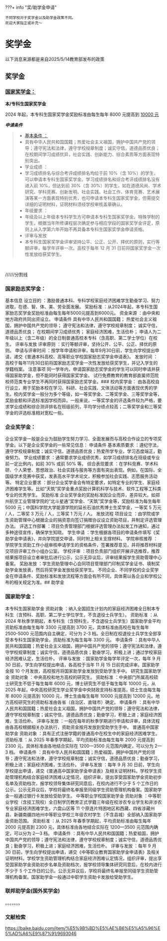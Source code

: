 ???+ info "奖/助学金申请"

    不同学校对于奖学金以及助学金政策不同。 
    欢迎大家指正或补充～

# **奖学金**

以下消息来源都是来自2025/5/14教育部发布的政策

## 奖学金

### [国家奖学金：](https://gjps.xszz.moe.edu.cn/#/index)

**本/专科生国家奖学金**

2024 年起，本专科生国家奖学金奖励标准由每生每年 8000 元提高到 [10000 元](https://news.youth.cn/gn/202410/t20241012_15574613.htm)

***申请条件***
>   - [基本条件 ：](https://xsc.nuc.edu.cn/info/1044/6279.htm)
>   - 具有中华人民共和国国籍；热爱社会主义祖国，拥护中国共产党的领导；遵守宪法和法律，遵守学校规章制度；诚实守信，道德品质优良；在校期间学习成绩优异，社会实践、创新能力、综合素质等方面表现特别突出。
>   - 学业成绩 ：
>   - 学习成绩排名与综合考评成绩排名均位于前 10%（含 10%）的学生，可以申请本专科生国家奖学金。学习成绩排名和综合考评成绩排名没有进入前 10%，但达到前 30%（含 30%）的学生，如在道德风尚、学术研究、学科竞赛、创新发明、社会实践、社会工作、体育竞赛、艺术展演等某一方面表现特别优秀，也可申请本专科生国家奖学金，但需提交详细的证明材料，证明材料须经学校审核盖章确认。
>   - 年级要求 ：
>   - 年级及以上年级本专科学生方可申请本专科生国家奖学金。特殊学制的学生，根据当年所修课程层次确定参与相应学段的国家奖学金评定，原则上从入学第六年开始不再具备本专科生国家奖学金申请资格。
>   - 评审与发放
>   - 本专科生国家奖学金评审坚持公平、公正、公开、择优的原则，实行等额评审，每学年评审一次。高校于每年 12 月 31 日前将国家奖学金一次性发放给获奖学生。
<br>

//////分割线

### 国家励志奖学金：
基本信息
设立目的 ：激励普通本科、专科学校家庭经济困难学生勤奋学习、努力进取，在德、智、体、美、劳全面发展。
奖励标准 ：从2024年起，本专科生国家励志奖学金奖励标准由每生每年5000元提高到6000元。
资金来源 ：由中央和地方政府共同出资设立。
申请条件
具有中华人民共和国国籍；
热爱社会主义祖国，拥护中国共产党的领导；
遵守宪法和法律，遵守学校规章制度；
诚实守信，道德品质优良；
在校期间学习成绩优秀；
家庭经济困难，生活俭朴；
申请人为二年级以上（含二年级）的全日制普通高校本专科（含高职、第二学士学位）在校生。
评审与发放
评审原则 ：实行等额评审，坚持公开、公平、公正、择优的原则。
申请与评审时间 ：按学年申请和评审，每年9月30日前，学生向学校提出申请，递交《普通本科高校、高等职业学校国家励志奖学金申请表》。
发放时间 ：高校于每年11月30日前将国家励志奖学金一次性发放给获奖学生，并记入学生的学籍档案。
注意事项
同一学年内，申请国家励志奖学金的学生可以同时申请并获得国家助学金，但不能同时获得国家奖学金。
试行免费教育的教育部直属师范院校师范类专业学生不再同时获得国家励志奖学金。### 校内奖学金：
由各高校自行设立，用于奖励本校在学习、科研、社会实践、文体活动等方面表现优秀的学生。校内奖学金一般分为多个等级，如一等奖学金、二等奖学金、三等奖学金等，奖励金额和评选标准因学校而异。一般来说，一等奖学金的评选条件较为严格，要求学业成绩和综合测评排名在班级前列，平均学分绩点较高；二等奖学金和三等奖学金的评选标准相对宽松一些。
### 企业奖学金：
企业奖学金一般是企业为鼓励学生努力学习、全面发展而与高校合作设立的专项奖学金。以下是企业奖学金的一些常见信息：
申请条件
基本素质要求 ：遵纪守法，遵守学校规章制度；诚实守信，道德品质优良；热爱所学专业，学习态度端正，勤奋努力。
学业成绩要求 ：通常要求学业成绩优秀，如学习成绩排名在班级或专业前一定比例内，如前 30% 或前 50% 等。
综合表现要求 ：在学科竞赛、学术科研、个人荣誉、思想政治、社会实践与服务等方面有突出表现。例如，在国际、全国级学术竞赛中获奖，发表高水平学术论文，积极参加社会实践、志愿服务活动等。
特定企业要求 ：部分企业奖学金会有特定要求，如特定专业的学生、家庭经济困难学生等。比如“天筑”奖学金重点奖励计算机科学与技术、软件工程等工科类专业的优秀学生。
奖励标准
企业奖学金的奖励标准因企业而异，差异较大。如郑州航空工业管理学院的“北斗星通”奖学金、“天筑”奖学金等，奖励标准为每生每年 5000 元；中国科学院大学能源学院的延长石油优秀博士生奖学金，一等奖 5 万元 / 人，二等奖 3 万元 / 人，三等奖 1 万元 / 人。
发放流程
项目设立 ：由学院或学生资助管理中心根据企业的捐资意向签订捐赠协议设立资助项目，并制定评选管理办法。
评选工作部署 ：项目负责管理部门根据评选管理办法拟发工作通知，通过多种途径宣传，确保学生知晓。
学生申请 ：学生根据各项目的申请条件填写《奖助学金申请表》，并向学院提交申请，同时附上相关支撑材料。
学院审核推荐 ：学院学生资助工作小组审核申请学生的资格条件，签署推荐意见，并将推荐材料提交项目评审工作小组办公室。
学校评审 ：项目负责部门组织开展评选推荐，推荐结果报项目设立者审批后进行公示，公示无异议后，评审结果报学生资助管理中心备案。
奖励发放 ：学生资助管理中心会同项目管理部门印制奖学金证书、填制奖助学金发放表，然后将奖学金发放给获奖学生。
不同企业、不同学校的企业奖学金在申请条件、奖励标准和发放流程等方面会有所不同，具体需以各企业和学校公布的相关规定为准。## 助学金
### 国家助学金：
本专科生国家助学金
资助对象 ：纳入全国招生计划内的家庭经济困难全日制本专科生（含预科、高职、第二学士学位学生，不含退役士兵学生）。
资助标准 ：从 2024 年秋季学期起，本专科生（含预科生，不含退役士兵学生）国家助学金平均资助标准由每生每年 3300 元提高到 3700 元，具体标准由高校在每生每年 2500-5000 元范围内自主确定，可分为 2-3 档。全日制在校退役士兵学生全部享受本专科生国家助学金，资助标准为每生每年 3300 元。
申请条件 ：具有中华人民共和国国籍；热爱社会主义祖国，拥护中国共产党的领导；遵守宪法和法律，遵守学校规章制度；诚实守信，道德品质优良；勤奋学习，积极上进；通过学校家庭经济困难认定，生活俭朴。
评审与发放 ：国家助学金每学年评定一次，每年 9 月 30 日前，学生向学校提出申请，各高校于当年 11 月 15 日前完成评审。国家助学金按 10 个月发放，高校按月将国家助学金发放到受助学生手中。
研究生国家助学金
资助对象 ：中央高校和地方高校的研究生。
资助标准 ：中央部门所属高校硕士研究生不低于每生每年 6000 元，博士研究生不低于每生每年 10000 元，从 2025 年起，中央高校研究生学业奖学金中央财政支持标准提高，硕士生由每生每年 8000 元提高到 10000 元，博士生由每生每年 10000 元提高到 12000 元。地方高校研究生的资助标准由各省（自治区、直辖市）确定。
申请条件 ：具有中华人民共和国国籍；热爱社会主义祖国，拥护中国共产党的领导；遵守宪法和法律，遵守学校规章制度；诚实守信，道德品质优良；勤奋学习，积极上进；家庭经济困难，生活俭朴。
评审与发放 ：一般在每年的秋季学期进行申请和评审，具体流程由各高校根据相关办法执行，资助资金按月发放到受助学生手中。
普通高中国家助学金
资助对象 ：具有正式注册学籍的普通高中在校生中的家庭经济困难学生。
资助标准 ：从 2025 年春季学期起，平均资助标准由每生每年 2000 元提高到 2300 元，具体标准由各地结合实际在 1200—3500 元范围内确定，可以分为 2—3 档。
申请条件 ：具有中华人民共和国国籍；热爱祖国，拥护中国共产党的领导；遵守宪法和法律，遵守学校规章制度；诚实守信，道德品质优良；勤奋学习，积极上进；家庭经济困难，生活俭朴。
评审与发放 ：每年 9 月 30 日前，学生向学校提出申请，递交《普通高中国家助学金申请表》及相关证明材料。学校学生资助管理机构结合家庭经济困难认定情况，组织评审，提出享受国家助学金资助初步名单及资助档次，报学校领导集体研究同意后，在校内进行不少于 5 个工作日的公示。公示无异议后，学校将最终名单报至同级学生资助管理机构备案。国家助学金一般通过银行卡发放给受助学生。
中等职业学校国家助学金
资助对象 ：中等职业学校（含技工院校）全日制学历教育正式学籍三年级在校涉农专业学生和非涉农专业家庭经济困难学生，六盘山区等 11 个原连片特困地区和西藏、四省涉藏州县、新疆南疆四地州中等职业学校三年级农村学生（不含县城）全部纳入国家助学金资助范围。
资助标准 ：从 2025 年春季学期起，平均资助标准由每生每年 2000 元提高到 2300 元，具体标准由各地结合实际在 1200—3500 元范围内确定，可以分为 2—3 档。
申请条件 ：具有中华人民共和国国籍；热爱祖国，拥护中国共产党的领导；遵守宪法和法律，遵守学校规章制度；诚实守信，道德品质优良；勤奋学习，积极上进；家庭经济困难，生活俭朴。
评审与发放 ：每年 9 月 30 日前，学生向学校提出申请，递交《中等职业教育国家助学金申请表》及相关证明材料。学校学生资助管理机构结合家庭经济困难认定情况，组织评审，提出享受国家助学金资助初步名单及资助档次，报学校领导集体研究同意后，在校内进行不少于 5 个工作日的公示。公示无异议后，学校将最终名单报至同级学生资助管理机构备案。国家助学金一般通过中职学生资助卡发放给受助学生。


### 联邦助学金(国外奖学金)
。。。。。。。

### 文献检索

https://baike.baidu.com/item/%E5%9B%BD%E5%AE%B6%E5%A5%96%E5%AD%A6%E9%87%91/9693046